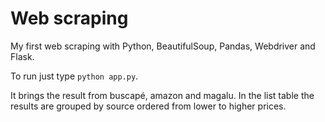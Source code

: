 # Web scraping

My first web scraping with Python, BeautifulSoup, Pandas, Webdriver and Flask.

To run just type `python app.py`.

It brings the result from buscapé, amazon and magalu. In the list table the results are grouped by source ordered from lower to higher prices.
